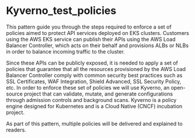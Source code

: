 # Kyverno_test_policies

This pattern guide you through the steps required to enforce a set of policies aimed to protect API services deployed on EKS clusters. Customers using the AWS EKS service can publish their APIs using the AWS Load Balancer Controller, which acts on their behalf and provisions ALBs or NLBs in order to balance incoming traffic to the cluster. 

Since these APIs can be publicly exposed, it is needed to apply a set of policies that guarantee that all the resources provisioned by the AWS Load Balancer Controller comply with common security best practices such as SSL Certificates, WAF Integration, Shield Advanced, SSL Security Policy, etc. In order to enforce these set of policies we will use Kyverno, an open-source project that can validate, mutate, and generate configurations through admission controls and background scans. Kyverno is a policy engine designed for Kubernetes and is a Cloud Native (CNCF) incubation project.

As part of this pattern, multiple policies will be delivered and explained to readers.
